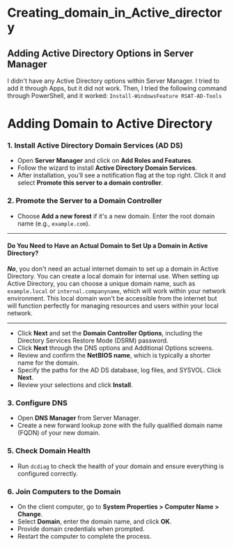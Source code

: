 # Creating_domain_in_Active_directory

## Adding Active Directory Options in Server Manager

I didn't have any Active Directory options within Server Manager. I tried to add it through Apps, but it did not work. Then, I tried the following command through PowerShell, and it worked: ```Install-WindowsFeature RSAT-AD-Tools```
# Adding Domain to Active Directory



### 1. Install Active Directory Domain Services (AD DS)

- Open **Server Manager** and click on **Add Roles and Features**.
- Follow the wizard to install **Active Directory Domain Services**.
- After installation, you’ll see a notification flag at the top right. Click it and select **Promote this server to a domain controller**.

### 2. Promote the Server to a Domain Controller

- Choose **Add a new forest** if it's a new domain. Enter the root domain name (e.g., `example.com`).

---

#### Do You Need to Have an Actual Domain to Set Up a Domain in Active Directory?

***No***, you don't need an actual internet domain to set up a domain in Active Directory. You can create a local domain for internal use. When setting up Active Directory, you can choose a unique domain name, such as `example.local` or `internal.companyname`, which will work within your network environment. This local domain won't be accessible from the internet but will function perfectly for managing resources and users within your local network.

---



- Click **Next** and set the **Domain Controller Options**, including the Directory Services Restore Mode (DSRM) password.
- Click **Next** through the DNS options and Additional Options screens.
- Review and confirm the **NetBIOS name**, which is typically a shorter name for the domain.
- Specify the paths for the AD DS database, log files, and SYSVOL. Click **Next**.
- Review your selections and click **Install**.

### 3. Configure DNS

- Open **DNS Manager** from Server Manager.
- Create a new forward lookup zone with the fully qualified domain name (FQDN) of your new domain.


### 5. Check Domain Health

- Run `dcdiag` to check the health of your domain and ensure everything is configured correctly.

### 6. Join Computers to the Domain

- On the client computer, go to **System Properties > Computer Name > Change**.
- Select **Domain**, enter the domain name, and click **OK**.
- Provide domain credentials when prompted.
- Restart the computer to complete the process.
